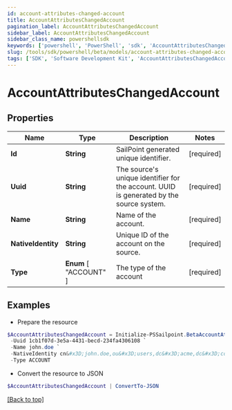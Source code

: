 ```yaml
---
id: account-attributes-changed-account
title: AccountAttributesChangedAccount
pagination_label: AccountAttributesChangedAccount
sidebar_label: AccountAttributesChangedAccount
sidebar_class_name: powershellsdk
keywords: ['powershell', 'PowerShell', 'sdk', 'AccountAttributesChangedAccount'] 
slug: /tools/sdk/powershell/beta/models/account-attributes-changed-account
tags: ['SDK', 'Software Development Kit', 'AccountAttributesChangedAccount']
---
```



# AccountAttributesChangedAccount

## Properties

Name | Type | Description | Notes
------------ | ------------- | ------------- | -------------
**Id** |  **String** | SailPoint generated unique identifier. | [required]
**Uuid** |  **String** | The source's unique identifier for the account. UUID is generated by the source system. | [required]
**Name** |  **String** | Name of the account. | [required]
**NativeIdentity** |  **String** | Unique ID of the account on the source. | [required]
**Type** |   **Enum** [  "ACCOUNT" ] | The type of the account | [required]

## Examples

- Prepare the resource
```powershell
$AccountAttributesChangedAccount = Initialize-PSSailpoint.BetaAccountAttributesChangedAccount  -Id 52170a74-ca89-11ea-87d0-0242ac130003 `
 -Uuid 1cb1f07d-3e5a-4431-becd-234fa4306108 `
 -Name john.doe `
 -NativeIdentity cn&#x3D;john.doe,ou&#x3D;users,dc&#x3D;acme,dc&#x3D;com `
 -Type ACCOUNT
```

- Convert the resource to JSON
```powershell
$AccountAttributesChangedAccount | ConvertTo-JSON
```


[[Back to top]](#) 

